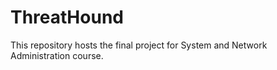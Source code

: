 # ThreatHound
This repository hosts the final project for System and Network Administration course.
